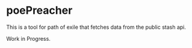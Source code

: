 # poePreacher

This is a tool for path of exile that fetches data from the public stash api.

Work in Progress. 
